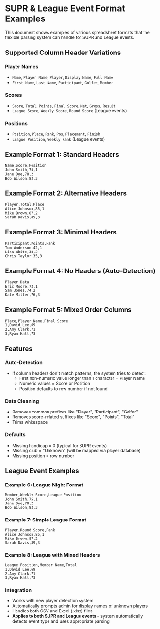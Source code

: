 # SUPR & League Event Format Examples

This document shows examples of various spreadsheet formats that the flexible parsing system can handle for SUPR and League events.

## Supported Column Header Variations

### Player Names
- `Name`, `Player Name`, `Player`, `Display Name`, `Full Name`
- `First Name`, `Last Name`, `Participant`, `Golfer`, `Member`

### Scores  
- `Score`, `Total`, `Points`, `Final Score`, `Net`, `Gross`, `Result`
- `League Score`, `Weekly Score`, `Round Score` (League events)

### Positions
- `Position`, `Place`, `Rank`, `Pos`, `Placement`, `Finish`
- `League Position`, `Weekly Rank` (League events)

## Example Format 1: Standard Headers
```csv
Name,Score,Position
John Smith,75,1
Jane Doe,78,2
Bob Wilson,82,3
```

## Example Format 2: Alternative Headers
```csv
Player,Total,Place
Alice Johnson,85,1
Mike Brown,87,2
Sarah Davis,89,3
```

## Example Format 3: Minimal Headers
```csv
Participant,Points,Rank
Tom Anderson,42,1
Lisa White,38,2
Chris Taylor,35,3
```

## Example Format 4: No Headers (Auto-Detection)
```csv
Player Data
Eric Moore,72,1
Sam Jones,74,2
Kate Miller,76,3
```

## Example Format 5: Mixed Order Columns
```csv
Place,Player Name,Final Score
1,David Lee,69
2,Amy Clark,71
3,Ryan Hall,73
```

## Features

### Auto-Detection
- If column headers don't match patterns, the system tries to detect:
  - First non-numeric value longer than 1 character = Player Name
  - Numeric values = Score or Position
  - Position defaults to row number if not found

### Data Cleaning
- Removes common prefixes like "Player", "Participant", "Golfer"
- Removes score-related suffixes like "Score", "Points", "Total"
- Trims whitespace

### Defaults
- Missing handicap = 0 (typical for SUPR events)
- Missing club = "Unknown" (will be mapped via player database)
- Missing position = row number

## League Event Examples

### Example 6: League Night Format
```csv
Member,Weekly Score,League Position
John Smith,75,1
Jane Doe,78,2
Bob Wilson,82,3
```

### Example 7: Simple League Format
```csv
Player,Round Score,Rank
Alice Johnson,85,1
Mike Brown,87,2
Sarah Davis,89,3
```

### Example 8: League with Mixed Headers
```csv
League Position,Member Name,Total
1,David Lee,69
2,Amy Clark,71
3,Ryan Hall,73
```

### Integration
- Works with new player detection system
- Automatically prompts admin for display names of unknown players
- Handles both CSV and Excel (.xlsx) files
- **Applies to both SUPR and League events** - system automatically detects event type and uses appropriate parsing